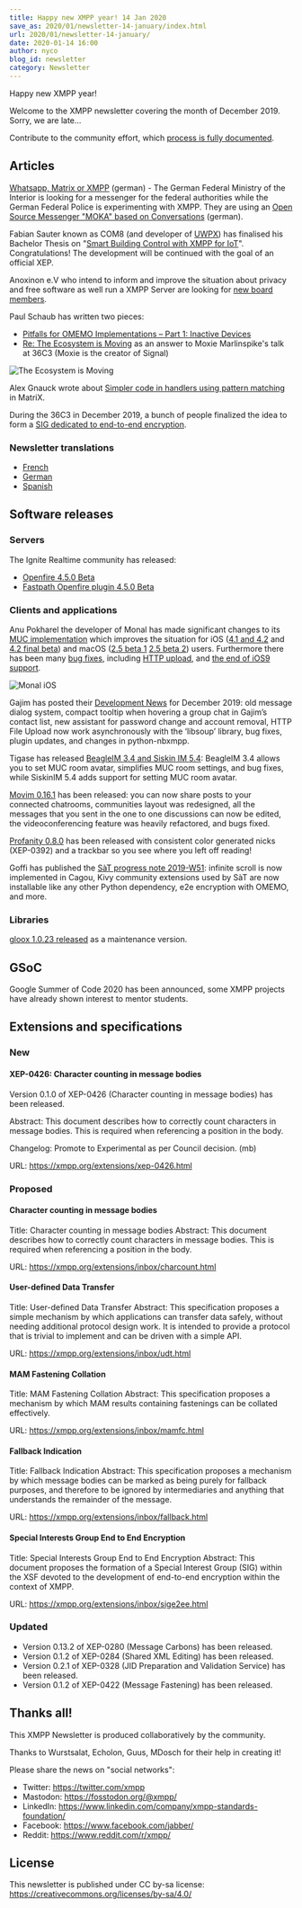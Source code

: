 ```yaml
---
title: Happy new XMPP year! 14 Jan 2020
save_as: 2020/01/newsletter-14-january/index.html
url: 2020/01/newsletter-14-january/
date: 2020-01-14 16:00
author: nyco
blog_id: newsletter
category: Newsletter
---
```


Happy new XMPP year!

Welcome to the XMPP newsletter covering the month of December 2019. Sorry, we are late...

Contribute to the community effort, which [process is fully documented](https://wiki.xmpp.org/web/News_and_Articles_for_the_next_XMPP_Newsletter).

## Articles 

[Whatsapp, Matrix or XMPP](https://www.golem.de/news/whatsapp-matrix-oder-xmpp-bmi-sucht-einen-messenger-fuer-bundesbehoerden-1912-145326.html) (german) - The German Federal Ministry of the Interior is looking for a messenger for the federal authorities while the German Federal Police is experimenting with XMPP. They are using an [Open Source Messenger "MOKA" based on Conversations](https://dipbt.bundestag.de/dip21/btd/19/152/1915218.pdf) (german).

Fabian Sauter known as COM8 (and developer of [UWPX](https://uwpx.org/)) has finalised his Bachelor Thesis on "[Smart Building Control with XMPP for IoT](https://home.in.tum.de/~sauterf/html-data/Thesis_Smart_Building_Control_with_XMPP_for_IoT.pdf)". Congratulations! The development will be continued with the goal of an official XEP.

Anoxinon e.V who intend to inform and improve the situation about privacy and free software as well run a XMPP Server are looking for [new board members](https://anoxinon.de/blog/logbuchspezial_zukunftdesvereins/).

Paul Schaub has written two pieces:
* [Pitfalls for OMEMO Implementations – Part 1: Inactive Devices](https://blog.jabberhead.tk/2019/12/13/pitfalls-for-omemo-implementations-part-1-inactive-devices/)
* [Re: The Ecosystem is Moving](https://blog.jabberhead.tk/2019/12/29/re-the-ecosystem-is-moving/) as an answer to Moxie Marlinspike's talk at 36C3 (Moxie is the creator of Signal)

![The Ecosystem is Moving](https://framapic.org/vnIr36vc8UVR/V2BVA5KG8ozl.png)

Alex Gnauck wrote about  [Simpler code in handlers using pattern matching](https://www.ag-software.net/2019/12/30/simpler-code-in-handlers-using-pattern-matching/) in MatriX.

During the 36C3 in December 2019, a bunch of people finalized the idea to form a [SIG dedicated to end-to-end encryption](https://mail.jabber.org/pipermail/standards/2019-December/036769.html).

### Newsletter translations 

* [French](https://linuxfr.org/news/lettre-d-information-xmpp-3-decembre-2019-xmpp-dans-toutes-les-langues)
* [German](https://www.jabber.de/xmpp-newsletter-xmpp-auf-allen-sprachen-03-dez-2019/)
* [Spanish](https://www.jabber.de/es-xmpp-newsletter-xmpp-en-todos-los-idiomas-03-dic-2019/)

## Software releases 

### Servers 

The Ignite Realtime community has released:

* [Openfire 4.5.0 Beta](https://discourse.igniterealtime.org/t/openfire-4-5-0-beta-release/86888)
* [Fastpath Openfire plugin 4.5.0 Beta](https://discourse.igniterealtime.org/t/fastpath-openfire-plugin-4-5-0-beta-release/86895)

### Clients and applications

Anu Pokharel the developer of Monal has made significant changes to its [MUC implementation](https://monal.im/blog/group-chat-improvements/) which improves the situation for iOS ([4.1 and 4.2](https://monal.im/blog/ios-4-1-and-4-2/) and [4.2 final beta](https://monal.im/blog/ios-4-2-final-beta/)) and macOS ([2.5 beta 1](https://monal.im/blog/mac-2-5-beta-1/) [2.5 beta 2](https://monal.im/blog/mac-2-5-beta-2/)) users. Furthermore there has been many [bug fixes](https://monal.im/blog/cve-fixes/), including [HTTP upload](https://monal.im/blog/http-upload/), and [the end of iOS9 support](https://monal.im/blog/the-end-of-ios-9-support/).

![Monal iOS](https://framapic.org/ZyopsYd66GsN/aOp2n1IrXfIy.png)

Gajim has posted their [Development News](https://gajim.org/post/2020-01-07-development-news-december/) for December 2019: old message dialog system, compact tooltip when hovering a group chat in Gajim’s contact list, new assistant for password change and account removal, HTTP File Upload now work asynchronously with the ‘libsoup’ library, bug fixes, plugin updates, and changes in python-nbxmpp.

Tigase has released [BeagleIM 3.4 and Siskin IM 5.4](https://tigase.net/beagleim-3.4-and-siskin-5.4-released/): BeagleIM 3.4 allows you to set MUC room avatar, simplifies MUC room settings, and bug fixes, while SiskinIM 5.4 adds support for setting MUC room avatar.

[Movim 0.16.1](https://nl.movim.eu/?node/pubsub.movim.eu/Movim/cdfc0a4c-3459-4d3b-8c15-08994810d54e) has been released: you can now share posts to your connected chatrooms, communities layout was redesigned, all the messages that you sent in the one to one discussions can now be edited, the videoconferencing feature was heavily refactored, and bugs fixed.

[Profanity 0.8.0](https://twitter.com/ProfanityIM/status/1207735919488438273) has been released with consistent color generated nicks (XEP-0392) and a trackbar so you see where you left off reading!

Goffi has published the [SàT progress note 2019-W51](https://www.goffi.org/b/JLPTTHfRnqhxNozHjRz553/progress-note): infinite scroll is now implemented in Cagou, Kivy community extensions used by SàT are now installable like any other Python dependency, e2e encryption with OMEMO, and more.

### Libraries

[gloox 1.0.23 released](https://camaya.net/news/gloox-1-0-23-released/) as a maintenance version.

## GSoC 

Google Summer of Code 2020 has been announced, some XMPP projects have already shown interest to mentor students.

## Extensions and specifications 

### New 

#### XEP-0426: Character counting in message bodies 

Version 0.1.0 of XEP-0426 (Character counting in message bodies) has
been released.

Abstract:
This document describes how to correctly count characters in message
bodies. This is required when referencing a position in the body.

Changelog:
Promote to Experimental as per Council decision. (mb)

URL: https://xmpp.org/extensions/xep-0426.html

### Proposed 

#### Character counting in message bodies 

Title: Character counting in message bodies
Abstract:
This document describes how to correctly count characters in message
bodies. This is required when referencing a position in the body.

URL: https://xmpp.org/extensions/inbox/charcount.html

#### User-defined Data Transfer 

Title: User-defined Data Transfer
Abstract:
This specification proposes a simple mechanism by which applications
can transfer data safely, without needing additional protocol design
work. It is intended to provide a protocol that is trivial to
implement and can be driven with a simple API.

URL: https://xmpp.org/extensions/inbox/udt.html

#### MAM Fastening Collation 

Title: MAM Fastening Collation
Abstract:
This specification proposes a mechanism by which MAM results
containing fastenings can be collated effectively.

URL: https://xmpp.org/extensions/inbox/mamfc.html

#### Fallback Indication 

Title: Fallback Indication
Abstract:
This specification proposes a mechanism by which message bodies can be
marked as being purely for fallback purposes, and therefore to be
ignored by intermediaries and anything that understands the remainder
of the message.

URL: https://xmpp.org/extensions/inbox/fallback.html

#### Special Interests Group End to End Encryption 

Title: Special Interests Group End to End Encryption
Abstract:
This document proposes the formation of a Special Interest Group (SIG)
within the XSF devoted to the development of end-to-end encryption
within the context of XMPP.

URL: https://xmpp.org/extensions/inbox/sige2ee.html

### Updated 

* Version 0.13.2 of XEP-0280 (Message Carbons) has been released.
* Version 0.1.2 of XEP-0284 (Shared XML Editing) has been released.
* Version 0.2.1 of XEP-0328 (JID Preparation and Validation Service) has been released.
* Version 0.1.2 of XEP-0422 (Message Fastening) has been released.

## Thanks all! 

This XMPP Newsletter is produced collaboratively by the community.

Thanks to Wurstsalat, Echolon, Guus, MDosch for their help in creating it!

Please share the news on "social networks":

* Twitter: https://twitter.com/xmpp
* Mastodon: https://fosstodon.org/@xmpp/
* LinkedIn: https://www.linkedin.com/company/xmpp-standards-foundation/
* Facebook: https://www.facebook.com/jabber/
* Reddit: https://www.reddit.com/r/xmpp/

## License 

This newsletter is published under CC by-sa license: https://creativecommons.org/licenses/by-sa/4.0/
